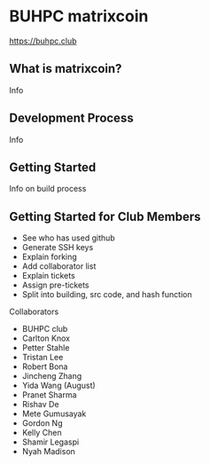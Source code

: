 BUHPC matrixcoin 
================

https://buhpc.club


What is matrixcoin?
----------------

Info

Development Process
-------------------

Info

Getting Started
---------------

Info on build process

Getting Started for Club Members
--------------------------------
 - See who has used github
 - Generate SSH keys
 - Explain forking
 - Add collaborator list
 - Explain tickets
 - Assign pre-tickets
 - Split into building, src code, and hash function

Collaborators

 - BUHPC club
 - Carlton Knox
 - Petter Stahle
 - Tristan Lee
 - Robert Bona
 - Jincheng Zhang
 - Yida Wang (August) 
 - Pranet Sharma
 - Rishav De
 - Mete Gumusayak 
 - Gordon Ng
 - Kelly Chen
 - Shamir Legaspi
 - Nyah Madison